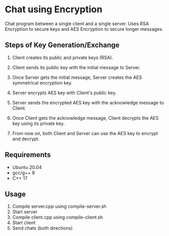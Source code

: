 # Chat using Encryption

Chat program between a single client and a single server. Uses RSA Encryption to secure keys and AES Encryption to secure longer messages.


## Steps of Key Generation/Exchange 

1) Client creates its public and private keys (RSA).

2) Client sends its public key with the initial message to Server.

3) Once Server gets the initial message, Server creates the AES symmetrical encryption key.

4) Server encrypts AES key with Client's public key.

5) Server sends the encrypted AES key with the acknowledge 
message to Client.

6) Once Client gets the acknowledge message, Client decrypts the AES key using its private key. 

7) From now on, both Client and Server can use the AES key to encrypt and decrypt.


## Requirements
- Ubuntu 20.04
- gcc/g++ 8
- C++ 17

## Usage 

1. Compile server.cpp using compile-server.sh
2. Start server
3. Compile client.cpp using compile-client.sh
4. Start client 
5. Send chats (both directions)


